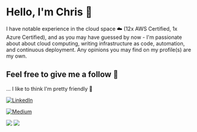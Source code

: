 # Hello, I'm Chris 👋

I have notable experience in the cloud space ☁️ (12x AWS Certified, 1x Azure Certified), and as you may have guessed by now - I'm passionate about about cloud computing, writing infrastructure as code, automation, and continuous deployment. Any opinions you may find on my profile(s) are my own.

## Feel free to give me a follow 🙂

... I like to think I'm pretty friendly 👀

[![LinkedIn](https://img.shields.io/badge/LinkedIn-Connect-blue?style=for-the-badge&logo=linkedin)](https://www.linkedin.com/in/chris-spitzenberger/)              

[![Medium](https://img.shields.io/badge/Medium-Follow-black?style=for-the-badge&logo=medium)](https://medium.com/@SpitzenClouds)              

![](https://komarev.com/ghpvc/?username=spitzzz&style=for-the-badge)
![](https://hit.yhype.me/github/profile?user_id=43446469)
